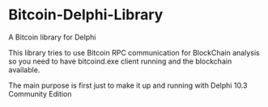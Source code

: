 # Bitcoin-Delphi-Library
A Bitcoin library for Delphi

This library tries to use Bitcoin RPC communication for BlockChain analysis so you need to have bitcoind.exe client running and the blockchain available.

The main purpose is first just to make it up and running with Delphi 10.3 Community Edition
